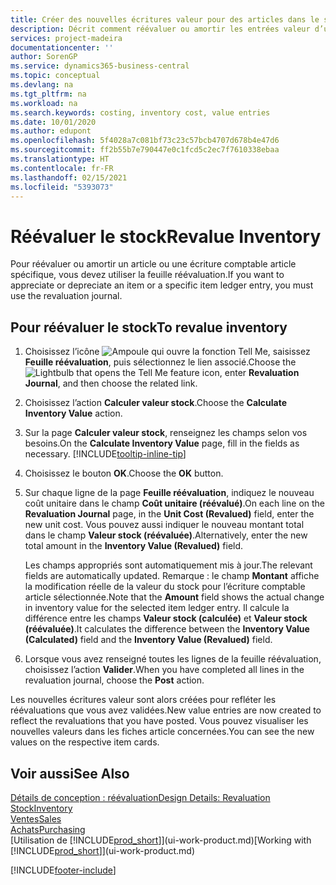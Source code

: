 ```yaml
---
title: Créer des nouvelles écritures valeur pour des articles dans le stock| Microsoft Docs
description: Décrit comment réévaluer ou amortir les entrées valeur d’un ou de plusieurs articles dans le stock en validant leur valeur calculée courante.
services: project-madeira
documentationcenter: ''
author: SorenGP
ms.service: dynamics365-business-central
ms.topic: conceptual
ms.devlang: na
ms.tgt_pltfrm: na
ms.workload: na
ms.search.keywords: costing, inventory cost, value entries
ms.date: 10/01/2020
ms.author: edupont
ms.openlocfilehash: 5f4028a7c081bf73c23c57bcb4707d678b4e47d6
ms.sourcegitcommit: ff2b55b7e790447e0c1fcd5c2ec7f7610338ebaa
ms.translationtype: HT
ms.contentlocale: fr-FR
ms.lasthandoff: 02/15/2021
ms.locfileid: "5393073"
---
```

# <a name="revalue-inventory"></a><span data-ttu-id="90042-103">Réévaluer le stock</span><span class="sxs-lookup"><span data-stu-id="90042-103">Revalue Inventory</span></span>
<span data-ttu-id="90042-104">Pour réévaluer ou amortir un article ou une écriture comptable article spécifique, vous devez utiliser la feuille réévaluation.</span><span class="sxs-lookup"><span data-stu-id="90042-104">If you want to appreciate or depreciate an item or a specific item ledger entry, you must use the revaluation journal.</span></span>

## <a name="to-revalue-inventory"></a><span data-ttu-id="90042-105">Pour réévaluer le stock</span><span class="sxs-lookup"><span data-stu-id="90042-105">To revalue inventory</span></span>
1. <span data-ttu-id="90042-106">Choisissez l’icône ![Ampoule qui ouvre la fonction Tell Me](media/ui-search/search_small.png "Dites-moi ce que vous voulez faire"), saisissez **Feuille réévaluation**, puis sélectionnez le lien associé.</span><span class="sxs-lookup"><span data-stu-id="90042-106">Choose the ![Lightbulb that opens the Tell Me feature](media/ui-search/search_small.png "Tell me what you want to do") icon, enter **Revaluation Journal**, and then choose the related link.</span></span>
2. <span data-ttu-id="90042-107">Choisissez l’action **Calculer valeur stock**.</span><span class="sxs-lookup"><span data-stu-id="90042-107">Choose the **Calculate Inventory Value** action.</span></span>
3. <span data-ttu-id="90042-108">Sur la page **Calculer valeur stock**, renseignez les champs selon vos besoins.</span><span class="sxs-lookup"><span data-stu-id="90042-108">On the **Calculate Inventory Value** page, fill in the fields as necessary.</span></span> [!INCLUDE[tooltip-inline-tip](includes/tooltip-inline-tip_md.md)]
4. <span data-ttu-id="90042-109">Choisissez le bouton **OK**.</span><span class="sxs-lookup"><span data-stu-id="90042-109">Choose the **OK** button.</span></span>
5. <span data-ttu-id="90042-110">Sur chaque ligne de la page **Feuille réévaluation**, indiquez le nouveau coût unitaire dans le champ **Coût unitaire (réévalué)**.</span><span class="sxs-lookup"><span data-stu-id="90042-110">On each line on the **Revaluation Journal** page, in the **Unit Cost (Revalued)** field, enter the new unit cost.</span></span> <span data-ttu-id="90042-111">Vous pouvez aussi indiquer le nouveau montant total dans le champ **Valeur stock (réévaluée)**.</span><span class="sxs-lookup"><span data-stu-id="90042-111">Alternatively, enter the new total amount in the **Inventory Value (Revalued)** field.</span></span>

    <span data-ttu-id="90042-112">Les champs appropriés sont automatiquement mis à jour.</span><span class="sxs-lookup"><span data-stu-id="90042-112">The relevant fields are automatically updated.</span></span> <span data-ttu-id="90042-113">Remarque : le champ **Montant** affiche la modification réelle de la valeur du stock pour l’écriture comptable article sélectionnée.</span><span class="sxs-lookup"><span data-stu-id="90042-113">Note that the **Amount** field shows the actual change in inventory value for the selected item ledger entry.</span></span> <span data-ttu-id="90042-114">Il calcule la différence entre les champs **Valeur stock (calculée)** et **Valeur stock (réévaluée)**.</span><span class="sxs-lookup"><span data-stu-id="90042-114">It calculates the difference between the **Inventory Value (Calculated)** field and the **Inventory Value (Revalued)** field.</span></span>
6. <span data-ttu-id="90042-115">Lorsque vous avez renseigné toutes les lignes de la feuille réévaluation, choisissez l’action **Valider**.</span><span class="sxs-lookup"><span data-stu-id="90042-115">When you have completed all lines in the revaluation journal, choose the **Post** action.</span></span>

<span data-ttu-id="90042-116">Les nouvelles écritures valeur sont alors créées pour refléter les réévaluations que vous avez validées.</span><span class="sxs-lookup"><span data-stu-id="90042-116">New value entries are now created to reflect the revaluations that you have posted.</span></span> <span data-ttu-id="90042-117">Vous pouvez visualiser les nouvelles valeurs dans les fiches article concernées.</span><span class="sxs-lookup"><span data-stu-id="90042-117">You can see the new values on the respective item cards.</span></span>

## <a name="see-also"></a><span data-ttu-id="90042-118">Voir aussi</span><span class="sxs-lookup"><span data-stu-id="90042-118">See Also</span></span>
[<span data-ttu-id="90042-119">Détails de conception : réévaluation</span><span class="sxs-lookup"><span data-stu-id="90042-119">Design Details: Revaluation</span></span>](design-details-revaluation.md)  
[<span data-ttu-id="90042-120">Stock</span><span class="sxs-lookup"><span data-stu-id="90042-120">Inventory</span></span>](inventory-manage-inventory.md)  
[<span data-ttu-id="90042-121">Ventes</span><span class="sxs-lookup"><span data-stu-id="90042-121">Sales</span></span>](sales-manage-sales.md)  
[<span data-ttu-id="90042-122">Achats</span><span class="sxs-lookup"><span data-stu-id="90042-122">Purchasing</span></span>](purchasing-manage-purchasing.md)  
<span data-ttu-id="90042-123">[Utilisation de [!INCLUDE[prod_short](includes/prod_short.md)]](ui-work-product.md)</span><span class="sxs-lookup"><span data-stu-id="90042-123">[Working with [!INCLUDE[prod_short](includes/prod_short.md)]](ui-work-product.md)</span></span>


[!INCLUDE[footer-include](includes/footer-banner.md)]